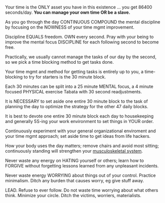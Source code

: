 Your time is the ONLY asset you have in this existence ... you get 86400 seconds/day. **You can manage your own time OR be a slave.**

As you go through the day CONTINUOUS COMPOUND the mental discipline by focusing on the NOWNESS of your time mgmt improvement.

Discipline EQUALS freedom. OWN every second. Pray with your being to improve the mental focus DISCIPLINE for each following second to become free.

Practically, we usually cannot manage the tasks of our day by the second, so we pick a time blocking method to get tasks done.

Your time mgmt and method for getting tasks is entirely up to you, a time-blocking to try for starters is the 30 minute block.

Each 30 minutes can be split into a 25 minute MENTAL focus, a 4 minute focused PHYSICAL exercise Tabata with 30 second readjustments.

It is NECESSARY to set aside one entire 30 minute block to the task of planning the day to optimize the strategy for the other 47 daily blocks.

It is best to devote one entire 30 minute block each day to housekeeping and generally 5S-ing your work environment to set things in YOUR order.

Continuously experiment with your general organizational enviroment and your time mgmt approach; set aside time to get ideas from life hackers.

How your body uses the day matters; remove chairs and avoid most sitting; continuously standing will strengthen your [musculoskeletal system](https://en.wikipedia.org/wiki/Human_musculoskeletal_system).

Never waste any energy on HATING yourself or others; learn how to FORGIVE without forgetting lessons learned from any unpleasant incidents.

Never waste energy WORRYING about things out of your control. Practice minimalism. Ditch any burden that causes worry, eg give stuff away.

LEAD. Refuse to ever follow. Do not waste time worrying about what others think. Minimize your circle. Ditch the victims, worriers, materialists.

